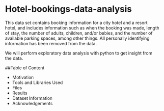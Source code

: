 # Hotel-bookings-data-analysis

This data set contains booking information for a city hotel and a resort hotel, and includes information such as when the booking was made, length of stay, the number of adults, children, and/or babies, and the number of available parking spaces, among other things. All personally identifying information has been removed from the data.

We will perform exploratory data analysis with python to get insight from the data.

##Table of Content

* Motivation
* Tools and Libraries Used
* Files
* Results
* Dataset Information
* Acknowledgements
